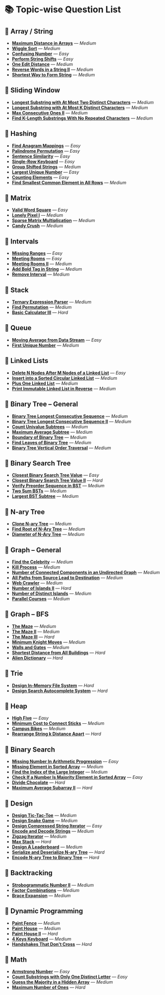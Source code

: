 # 📚 Topic-wise Question List

## 📌 Array / String

- **[Maximum Distance in Arrays](#)** — _Medium_
- **[Wiggle Sort](#)** — _Medium_
- **[Confusing Number](#)** — _Easy_
- **[Perform String Shifts](#)** — _Easy_
- **[One Edit Distance](#)** — _Medium_
- **[Reverse Words in a String II](#)** — _Medium_
- **[Shortest Way to Form String](#)** — _Medium_

## 📌 Sliding Window

- **[Longest Substring with At Most Two Distinct Characters](#)** — _Medium_
- **[Longest Substring with At Most K Distinct Characters](#)** — _Medium_
- **[Max Consecutive Ones II](#)** — _Medium_
- **[Find K-Length Substrings With No Repeated Characters](#)** — _Medium_

## 📌 Hashing

- **[Find Anagram Mappings](#)** — _Easy_
- **[Palindrome Permutation](#)** — _Easy_
- **[Sentence Similarity](#)** — _Easy_
- **[Single-Row Keyboard](#)** — _Easy_
- **[Group Shifted Strings](#)** — _Medium_
- **[Largest Unique Number](#)** — _Easy_
- **[Counting Elements](#)** — _Easy_
- **[Find Smallest Common Element in All Rows](#)** — _Medium_

## 📌 Matrix

- **[Valid Word Square](#)** — _Easy_
- **[Lonely Pixel I](#)** — _Medium_
- **[Sparse Matrix Multiplication](#)** — _Medium_
- **[Candy Crush](#)** — _Medium_

## 📌 Intervals

- **[Missing Ranges](#)** — _Easy_
- **[Meeting Rooms](#)** — _Easy_
- **[Meeting Rooms II](#)** — _Medium_
- **[Add Bold Tag in String](#)** — _Medium_
- **[Remove Interval](#)** — _Medium_

## 📌 Stack

- **[Ternary Expression Parser](#)** — _Medium_
- **[Find Permutation](#)** — _Medium_
- **[Basic Calculator III](#)** — _Hard_

## 📌 Queue

- **[Moving Average from Data Stream](#)** — _Easy_
- **[First Unique Number](#)** — _Medium_

## 📌 Linked Lists

- **[Delete N Nodes After M Nodes of a Linked List](#)** — _Easy_
- **[Insert into a Sorted Circular Linked List](#)** — _Medium_
- **[Plus One Linked List](#)** — _Medium_
- **[Print Immutable Linked List in Reverse](#)** — _Medium_

## 📌 Binary Tree – General

- **[Binary Tree Longest Consecutive Sequence](#)** — _Medium_
- **[Binary Tree Longest Consecutive Sequence II](#)** — _Medium_
- **[Count Univalue Subtrees](#)** — _Medium_
- **[Maximum Average Subtree](#)** — _Medium_
- **[Boundary of Binary Tree](#)** — _Medium_
- **[Find Leaves of Binary Tree](#)** — _Medium_
- **[Binary Tree Vertical Order Traversal](#)** — _Medium_

## 📌 Binary Search Tree

- **[Closest Binary Search Tree Value](#)** — _Easy_
- **[Closest Binary Search Tree Value II](#)** — _Hard_
- **[Verify Preorder Sequence in BST](#)** — _Medium_
- **[Two Sum BSTs](#)** — _Medium_
- **[Largest BST Subtree](#)** — _Medium_

## 📌 N-ary Tree

- **[Clone N-ary Tree](#)** — _Medium_
- **[Find Root of N-Ary Tree](#)** — _Medium_
- **[Diameter of N-Ary Tree](#)** — _Medium_

## 📌 Graph – General

- **[Find the Celebrity](#)** — _Medium_
- **[Kill Process](#)** — _Medium_
- **[Number of Connected Components in an Undirected Graph](#)** — _Medium_
- **[All Paths from Source Lead to Destination](#)** — _Medium_
- **[Web Crawler](#)** — _Medium_
- **[Number of Islands II](#)** — _Hard_
- **[Number of Distinct Islands](#)** — _Medium_
- **[Parallel Courses](#)** — _Medium_

## 📌 Graph – BFS

- **[The Maze](#)** — _Medium_
- **[The Maze II](#)** — _Medium_
- **[The Maze III](#)** — _Hard_
- **[Minimum Knight Moves](#)** — _Medium_
- **[Walls and Gates](#)** — _Medium_
- **[Shortest Distance from All Buildings](#)** — _Hard_
- **[Alien Dictionary](#)** — _Hard_

## 📌 Trie

- **[Design In-Memory File System](#)** — _Hard_
- **[Design Search Autocomplete System](#)** — _Hard_

## 📌 Heap

- **[High Five](#)** — _Easy_
- **[Minimum Cost to Connect Sticks](#)** — _Medium_
- **[Campus Bikes](#)** — _Medium_
- **[Rearrange String k Distance Apart](#)** — _Hard_

## 📌 Binary Search

- **[Missing Number In Arithmetic Progression](#)** — _Easy_
- **[Missing Element in Sorted Array](#)** — _Medium_
- **[Find the Index of the Large Integer](#)** — _Medium_
- **[Check If a Number Is Majority Element in Sorted Array](#)** — _Easy_
- **[Divide Chocolate](#)** — _Hard_
- **[Maximum Average Subarray II](#)** — _Hard_

## 📌 Design

- **[Design Tic-Tac-Toe](#)** — _Medium_
- **[Design Snake Game](#)** — _Medium_
- **[Design Compressed String Iterator](#)** — _Easy_
- **[Encode and Decode Strings](#)** — _Medium_
- **[Zigzag Iterator](#)** — _Medium_
- **[Max Stack](#)** — _Hard_
- **[Design A Leaderboard](#)** — _Medium_
- **[Serialize and Deserialize N-ary Tree](#)** — _Hard_
- **[Encode N-ary Tree to Binary Tree](#)** — _Hard_

## 📌 Backtracking

- **[Strobogrammatic Number II](#)** — _Medium_
- **[Factor Combinations](#)** — _Medium_
- **[Brace Expansion](#)** — _Medium_

## 📌 Dynamic Programming

- **[Paint Fence](#)** — _Medium_
- **[Paint House](#)** — _Medium_
- **[Paint House II](#)** — _Hard_
- **[4 Keys Keyboard](#)** — _Medium_
- **[Handshakes That Don't Cross](#)** — _Hard_

## 📌 Math

- **[Armstrong Number](#)** — _Easy_
- **[Count Substrings with Only One Distinct Letter](#)** — _Easy_
- **[Guess the Majority in a Hidden Array](#)** — _Medium_
- **[Maximum Number of Ones](#)** — _Hard_
